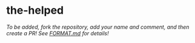 # the-helped
*To be added, fork the repository, add your name and comment, and then create a PR! See [FORMAT.md](https://github.com/itsmewulf/the-helped/edit/main/FORMAT.md) for details!*
